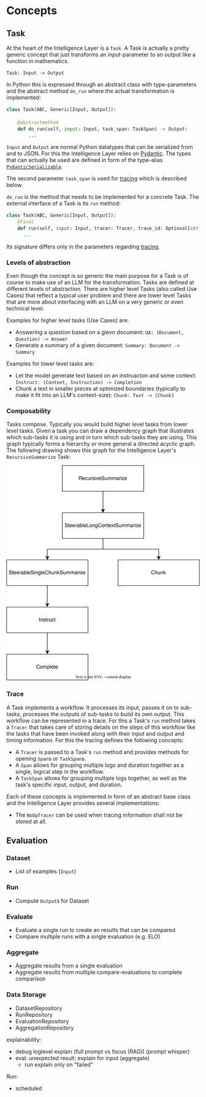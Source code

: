 # Concepts

## Task

At the heart of the Intelligence Layer is a `Task`. A Task is actually a pretty generic concept that just
transforms an input-parameter to an output like a function in mathematics.

```
Task: Input -> Output
```

In Python this is expressed through an abstract class with type-parameters and the abstract method `do_run`
where the actual transformation is implemented:

```Python
class Task(ABC, Generic[Input, Output]):

    @abstractmethod
    def do_run(self, input: Input, task_span: TaskSpan) -> Output:
        ...
```

`Input` and `Output` are normal Python datatypes that can be serialized from and to JSON. For this the Intelligence
Layer relies on [Pydantic](https://docs.pydantic.dev/). The types that can actually be used are defined in form
of the type-alias [`PydanticSerializable`](src/intelligence_layer/core/tracer.py#L44).

The second parameter `task_span` is used for [tracing](#Trace) which is described below.

`do_run` is the method that needs to be implemented for a concrete Task. The external interface of a
Task is its `run` method:

```Python
class Task(ABC, Generic[Input, Output]):
    @final
    def run(self, input: Input, tracer: Tracer, trace_id: Optional[str] = None) -> Output:
      ...
```

Its signature differs only in the parameters regarding [tracing](#Trace).

### Levels of abstraction

Even though the concept is so generic the main purpose for a Task is of course to make use of an LLM for the
transformation. Tasks are defined at different levels of abstraction. There are higher level Tasks (also called Use Cases)
that reflect a typical user problem and there are lower level Tasks that are more about interfacing
with an LLM on a very generic or even technical level.

Examples for higher level tasks (Use Cases) are:

- Answering a question based on a gievn document: `QA: (Document, Question) -> Answer`
- Generate a summary of a given document: `Summary: Document -> Summary`

Examples for lower level tasks are:

- Let the model generate text based on an instruacton and some context: `Instruct: (Context, Instruction) -> Completion`
- Chunk a text in smaller pieces at optimized boundaries (typically to make it fit into an LLM's context-size): `Chunk: Text -> [Chunk]`

### Composability

Tasks compose. Typically you would build higher level tasks from lower level tasks. Given a task you can draw a dependency graph
that illustrates which sub-tasks it is using and in turn which sub-tasks they are using. This graph typically forms a hierarchy or
more general a directed acyclic graph. The following drawing shows this graph for the Intelligence Layer's `RecursiveSummarize`
Task:

<img src="./assets/RecursiveSummary.drawio.svg">


### Trace

A Task implements a workflow. It processes its input, passes it on to sub-tasks, processes the outputs of sub-tasks
to build its own output. This workflow can be represented in a trace. For this a Task's `run` method takes a `Tracer`
that takes care of storing details on the steps of this workflow like the tasks that have been invoked along with their
input and output and timing information. For this the tracing defines the following concepts:

- A `Tracer` is passed to a Task's `run` method and provides methods for opening `Span`s or `TaskSpan`s.
- A `Span` allows for grouping multiple logs and duration together as a single, logical step in the
  workflow.
- A `TaskSpan` allows for grouping multiple logs together, as well as the task's specific input, output,
  and duration.

Each of these concepts is implemented in form of an abstract base class and the Intelligence Layer provides
several implementations:

- The `NoOpTracer` can be used when tracing information shall not be stored at all.

## Evaluation

### Dataset

- List of examples (`Input`)

### Run

- Compute `Output`s for Dataset

### Evaluate

- Evaluate a single run to create an results that can be compared
- Compare multiple runs with a single evaluation (e.g. ELO)

### Aggregate

- Aggregate results from a single evaluation
- Aggregate results from multiple compare-evaluations to complete comparison

### Data Storage

- DatasetRepository
- RunRepository
- EvaluationRepository
- AggregationRepository


explainability:
- debug loglevel explain (full prompt vs focus (RAG)) (prompt whisper)
- eval: unexpected result: explain for input (aggregate)
  - run explain only on "failed"

Run:
- scheduled

